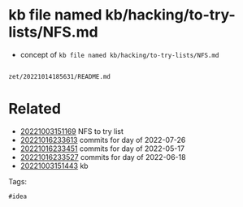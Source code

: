 # kb file named kb/hacking/to-try-lists/NFS.md

- concept of `kb file named kb/hacking/to-try-lists/NFS.md`

```
```

` zet/20221014185631/README.md `

# Related

- [20221003151169](/zet/20221003151169/README.md) NFS to try list
- [20221016233613](/zet/20221016233613/README.md) commits for day of 2022-07-26
- [20221016233451](/zet/20221016233451/README.md) commits for day of 2022-05-17
- [20221016233527](/zet/20221016233527/README.md) commits for day of 2022-06-18
- [20221003151443](/zet/20221003151443/README.md) kb

Tags:

    #idea
